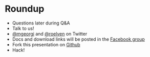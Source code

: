 # Roundup

- Questions later during Q&A
- Talk to us!
- [@mgeorgi](https://twitter.com/mgeorgi) and [@roelven](https://twitter.com/roelven) on Twitter
- Docs and download links will be posted in the [Facebook group](https://www.facebook.com/groups/295339530531673/)
- Fork this presentation on [Github](https://github.com/soundcloud/sc-facebook-hack-presentation)
- Hack!